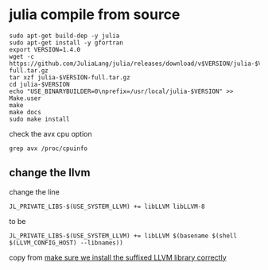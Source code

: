 # julia compile from source

```
sudo apt-get build-dep -y julia
sudo apt-get install -y gfortran
export VERSION=1.4.0
wget -c https://github.com/JuliaLang/julia/releases/download/v$VERSION/julia-$VERSION-full.tar.gz
tar xzf julia-$VERSION-full.tar.gz
cd julia-$VERSION
echo "USE_BINARYBUILDER=0\nprefix=/usr/local/julia-$VERSION" >> Make.user
make
make docs
sudo make install
```
check the avx cpu option

``` shell
grep avx /proc/cpuinfo
```

## change the llvm
change the line
```
JL_PRIVATE_LIBS-$(USE_SYSTEM_LLVM) += libLLVM libLLVM-8
```
to be

```
JL_PRIVATE_LIBS-$(USE_SYSTEM_LLVM) += libLLVM $(basename $(shell $(LLVM_CONFIG_HOST) --libnames))
```
copy from [make sure we install the suffixed LLVM library correctly](https://github.com/JuliaLang/julia/pull/35063/files)
